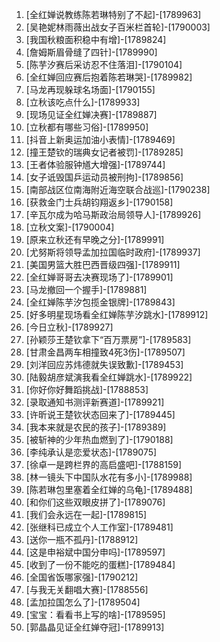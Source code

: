 
1. [全红婵说教练陈若琳特别了不起]-[1789963]
1. [吴艳妮林雨薇出战女子百米栏首轮]-[1790003]
1. [我国秋粮面积稳中有增]-[1789824]
1. [詹姆斯眉骨缝了四针]-[1789990]
1. [陈芋汐赛后采访忍不住落泪]-[1790104]
1. [全红婵回应赛后抱着陈若琳哭]-[1789982]
1. [马龙再现躲球名场面]-[1790155]
1. [立秋该吃点什么]-[1789933]
1. [现场见证全红婵决赛]-[1789887]
1. [立秋都有哪些习俗]-[1789950]
1. [抖音上新奥运加油小表情]-[1789469]
1. [撞王楚钦的瑞典女记者被罚]-[1789285]
1. [王者体验服钟馗大增强]-[1789744]
1. [女子诋毁国乒运动员被刑拘]-[1789856]
1. [南部战区位南海附近海空联合战巡]-[1790238]
1. [获救金门士兵胡钧翔返乡]-[1790158]
1. [辛瓦尔成为哈马斯政治局领导人]-[1789926]
1. [立秋文案]-[1790004]
1. [原来立秋还有早晚之分]-[1789991]
1. [尤努斯将领导孟加拉国临时政府]-[1789937]
1. [美国男篮大胜巴西晋级四强]-[1789911]
1. [全红婵哥哥去决赛现场了]-[1789901]
1. [马龙撤回一个握手]-[1789881]
1. [全红婵陈芋汐包揽金银牌]-[1789843]
1. [好多明星现场看全红婵陈芋汐跳水]-[1789912]
1. [今日立秋]-[1789927]
1. [孙颖莎王楚钦拿下“百万票房”]-[1789583]
1. [甘肃金昌两车相撞致4死3伤]-[1789507]
1. [刘洋回应苏炜德就失误致歉]-[1789453]
1. [陆毅胡彦斌演我看全红婵跳水]-[1789922]
1. [你好你好舞蹈挑战]-[1788853]
1. [录取通知书测评新赛道]-[1789921]
1. [许昕说王楚钦状态回来了]-[1789445]
1. [我本来就是农民的孩子]-[1789389]
1. [被斩神的少年热血燃到了]-[1790188]
1. [李纯承认是恋爱状态]-[1789075]
1. [徐卓一是跨栏界的高启盛吧]-[1788159]
1. [林一镜头下中国队水花有多小]-[1789988]
1. [陈若琳包里塞着全红婵的乌龟]-[1789488]
1. [和你们这些双眼皮拼了]-[1789076]
1. [我们会永远在一起]-[1789815]
1. [张继科已成立个人工作室]-[1789481]
1. [送你一瓶不孤丹]-[1788912]
1. [这是申裕斌中国分申吗]-[1789597]
1. [收到了一份不能吃的蛋糕]-[1789484]
1. [全国省饭哪家强]-[1790212]
1. [与我无关翻唱大赛]-[1788556]
1. [孟加拉国怎么了]-[1789504]
1. [宝宝：看看书上写的啥]-[1789595]
1. [郭晶晶见证全红婵夺冠]-[1789913]